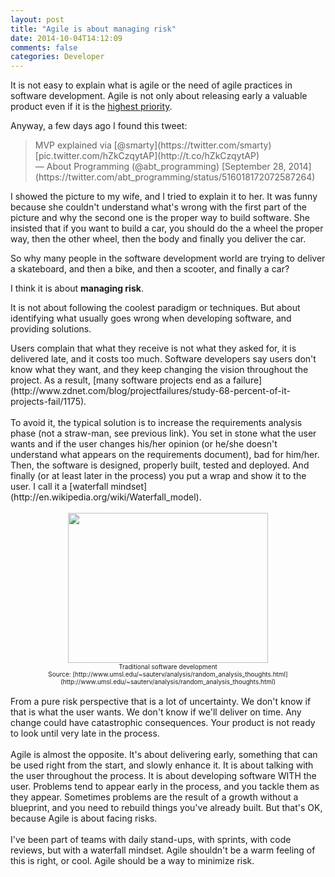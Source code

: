 ```yaml
---
layout: post
title: "Agile is about managing risk"
date: 2014-10-04T14:12:09
comments: false
categories: Developer
---
```


It is not easy to explain what is agile or the need of agile practices in software development. Agile is not only about releasing early a valuable product even if it is the&nbsp;[highest priority](http://agilemanifesto.org/principles.html).


Anyway, a few days ago I found this tweet:



<blockquote class="twitter-tweet" lang="en">MVP explained via [@smarty](https://twitter.com/smarty) [pic.twitter.com/hZkCzqytAP](http://t.co/hZkCzqytAP)<br />— About Programming (@abt_programming) [September 28, 2014](https://twitter.com/abt_programming/status/516018172072587264)</blockquote><script async="" charset="utf-8" src="//platform.twitter.com/widgets.js"></script> I showed the picture to my wife, and I tried to explain it to her. It was funny because she couldn't understand what's wrong with the first part of the picture and why the second one is the proper way to build software. She insisted that if you want to build a car, you should do the a wheel the proper way, then the other wheel, then the body and finally you deliver the car.


So why many people in the software development world are trying to deliver a skateboard, and then a bike, and then a scooter, and finally a car?


I think it is about <b>managing risk</b>.


It is not about following the coolest paradigm or techniques. But about identifying what usually goes wrong when developing software, and providing solutions.


<div class="separator" style="clear: both;">Users complain that what they receive is not what they asked for, it is delivered late, and it costs too much. Software developers say users don't know what they want, and they keep changing the vision throughout the project. As a result,&nbsp;[many software projects end as a failure](http://www.zdnet.com/blog/projectfailures/study-68-percent-of-it-projects-fail/1175).&nbsp;</div><div class="separator" style="clear: both;"><br /></div><div class="separator" style="clear: both;">To avoid it, the typical solution is to increase the requirements analysis phase (not a straw-man, see previous link). You set in stone what the user wants and if the user changes his/her opinion (or he/she doesn't understand what appears on the requirements document), bad for him/her. Then, the software is designed, properly built, tested and deployed. And finally (or at least later in the process) you put a wrap and show it to the user. I call it a&nbsp;[waterfall mindset](http://en.wikipedia.org/wiki/Waterfall_model).</div><br /><div class="separator" style="clear: both; text-align: center;"><a href="http://2.bp.blogspot.com/-cH7Z71aa6O0/VC1FIZq57BI/AAAAAAAAAso/XjE7IjtjAPQ/s1600/PM_Build_Swing.gif" imageanchor="1" style="margin-left: 1em; margin-right: 1em;"><img border="0" src="http://2.bp.blogspot.com/-cH7Z71aa6O0/VC1FIZq57BI/AAAAAAAAAso/XjE7IjtjAPQ/s1600/PM_Build_Swing.gif" height="240" width="320" /></a></div><div class="separator" style="clear: both; text-align: center;"><span style="font-size: x-small;">Traditional software development</span></div><div class="separator" style="clear: both; text-align: center;"><span style="font-size: x-small;">Source: [http://www.umsl.edu/~sauterv/analysis/random_analysis_thoughts.html](http://www.umsl.edu/~sauterv/analysis/random_analysis_thoughts.html)</span></div><div class="separator" style="clear: both; text-align: center;"><br /></div><div class="separator" style="clear: both; text-align: left;">From a pure risk perspective that is a lot of uncertainty. We don't know if that is what the user wants. We don't know if we'll deliver on time. Any change could have catastrophic consequences. Your product is not ready to look until very late in the process.</div><div class="separator" style="clear: both; text-align: left;"><br /></div><div class="separator" style="clear: both; text-align: left;">Agile is almost the opposite. It's about delivering early, something that can be used right from the start, and slowly enhance it. It is about talking with the user throughout the process. It is about developing software WITH the user. Problems tend to appear early in the process, and you tackle them as they appear. Sometimes problems are the result of a growth without a blueprint, and you need to rebuild things you've already built. But that's OK, because Agile is about facing risks.</div><div class="separator" style="clear: both; text-align: left;"><br /></div><div class="separator" style="clear: both; text-align: left;">I've been part of teams with daily stand-ups, with sprints, with code reviews, but with a waterfall mindset. Agile shouldn't be a warm feeling of this is right, or cool. Agile should be a way to minimize risk.&nbsp;</div>
